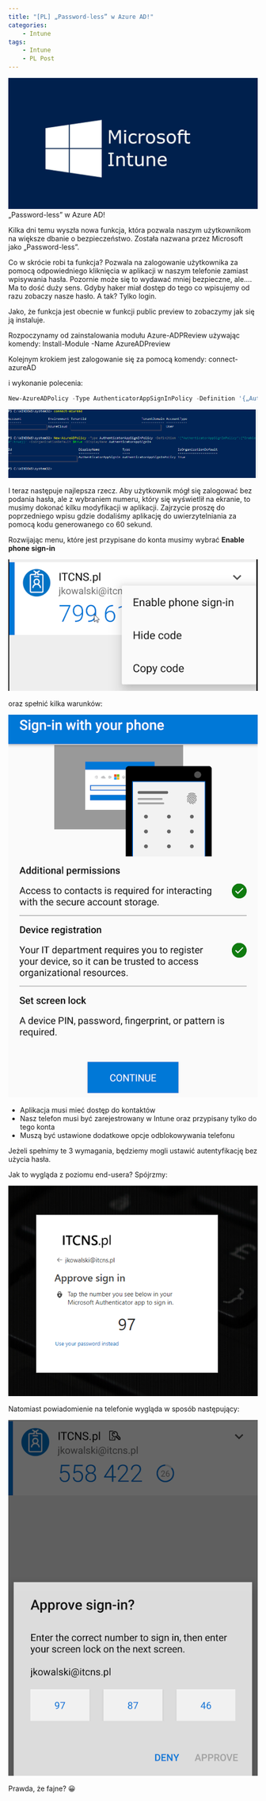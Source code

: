 ```yaml
---
title: "[PL] „Password-less” w Azure AD!"
categories:
    - Intune
tags:
    - Intune
    - PL Post
---
```


!["[PL] „Password-less” w Azure AD!"](/assets/images/posts/password-less-w-azure-ad/top.png)„Password-less” w Azure AD!

Kilka dni temu wyszła nowa funkcja, która pozwala naszym użytkownikom na większe dbanie o bezpieczeństwo. Została nazwana przez Microsoft jako „Password-less”.

Co w skrócie robi ta funkcja? Pozwala na zalogowanie użytkownika za pomocą odpowiedniego kliknięcia w aplikacji w naszym telefonie zamiast wpisywania hasła. Pozornie może się to wydawać mniej bezpieczne, ale…. Ma to dość duży sens. Gdyby haker miał dostęp do tego co wpisujemy od razu zobaczy nasze hasło. A tak? Tylko login.

Jako, że funkcja jest obecnie w funkcji public preview to zobaczymy jak się ją instaluje.

Rozpoczynamy od zainstalowania modułu Azure-ADPReview używając komendy: Install-Module -Name AzureADPreview

Kolejnym krokiem jest zalogowanie się za pomocą komendy: connect-azureAD

i wykonanie polecenia:

```powershell
New-AzureADPolicy -Type AuthenticatorAppSignInPolicy -Definition '{„AuthenticatorAppSignInPolicy”:{„Enabled”:true}}' -isOrganizationDefault $true -DisplayName AuthenticatorAppSignIn
```

!["[PL] „Password-less” w Azure AD!"](/assets/images/posts/password-less-w-azure-ad/01.png)

I teraz następuje najlepsza rzecz.
Aby użytkownik mógł się zalogować bez podania hasła, ale z wybraniem numeru, który się wyświetlił na ekranie, to musimy dokonać kilku modyfikacji w aplikacji. Zajrzycie proszę do poprzedniego wpisu gdzie dodaliśmy aplikację do uwierzytelniania za pomocą kodu generowanego co 60 sekund.

Rozwijając menu, które jest przypisane do konta musimy wybrać **Enable phone sign-in**

!["[PL] „Password-less” w Azure AD!"](/assets/images/posts/password-less-w-azure-ad/02.png)

oraz spełnić kilka warunków:

!["[PL] „Password-less” w Azure AD!"](/assets/images/posts/password-less-w-azure-ad/03.png)

* Aplikacja musi mieć dostęp do kontaktów
* Nasz telefon musi być zarejestrowany w Intune oraz przypisany tylko do tego konta
* Muszą być ustawione dodatkowe opcje odblokowywania telefonu

Jeżeli spełnimy te 3 wymagania, będziemy mogli ustawić autentyfikację bez użycia hasła.

Jak to wygląda z poziomu end-usera? Spójrzmy:

!["[PL] „Password-less” w Azure AD!"](/assets/images/posts/password-less-w-azure-ad/04.png)

Natomiast powiadomienie na telefonie wygląda w sposób następujący:

!["[PL] „Password-less” w Azure AD!"](/assets/images/posts/password-less-w-azure-ad/05.png)

Prawda, że fajne? 😀
